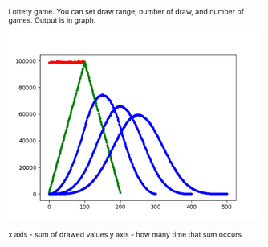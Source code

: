 Lottery game. You can set draw range, number of draw, and number of games. Output is in graph.

![](picture.png)

x axis - sum of drawed values
y axis - how many time that sum occurs